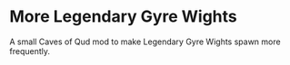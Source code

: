 # More Legendary Gyre Wights

A small Caves of Qud mod to make Legendary Gyre Wights spawn more
frequently.
